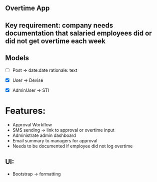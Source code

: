 ## Overtime App

## Key requirement: company needs documentation that salaried employees did or did not get overtime each week

## Models
- [ ] Post -> date:date rationale: text
- [X] User -> Devise
- [X] AdminUser -> STI


# Features:
- Approval Workflow
- SMS sending -> link to approval or overtime input
- Administrate admin dashboard
- Email summary to managers for approval
- Needs to be documented if employee did not log overtime

## UI:
- Bootstrap -> formatting